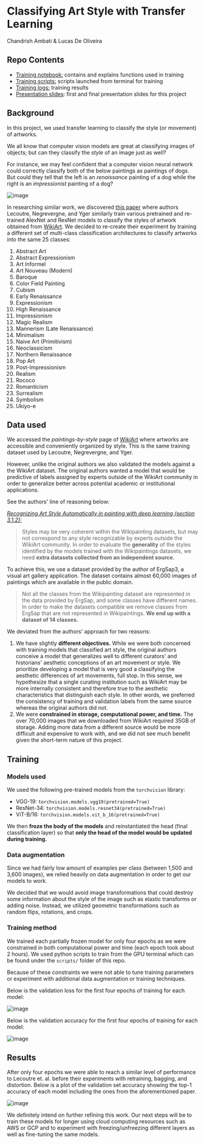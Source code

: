 # Classifying Art Style with Transfer Learning

Chandrish Ambati & Lucas De Oliveira


## Repo Contents

* [Training notebook:](https://github.com/avmchandrish/art-style-classification/blob/main/training.ipynb) contains and explains functions used in training
* [Training scripts:](https://github.com/avmchandrish/art-style-classification/tree/main/scripts) scripts launched from terminal for training
* [Training logs:](https://github.com/avmchandrish/art-style-classification/tree/main/training_log) training results
* [Presentation slides](https://github.com/avmchandrish/art-style-classification/tree/main/slides): first and final presentation slides for this project



## Background

In this project, we used transfer learning to classify the style (or movement) of artworks. 

We all know that computer vision models are great at classifying images of objects; but can they classify the *style* of an image just as well?

For instance, we may feel confident that a computer vision neural network could correctly classify both of the below paintings as paintings of dogs. But could they tell that the left is an *renaissance* painting of a dog while the right is an *impressionist* painting of a dog?

![image](https://user-images.githubusercontent.com/51177846/176795578-10fe809f-715b-44cf-a64a-d849b68c72e3.png)

In researching similar work, we discovered [this paper](http://proceedings.mlr.press/v77/lecoutre17a/lecoutre17a.pdf) where authors Lecoutre, Negrevergne, and Yger similarly train various pretrained and re-trained AlexNet and ResNet models to classify the styles of artwork obtained from [WikiArt](https://www.wikiart.org/en/paintings-by-style). We decided to re-create their experiment by training a different set of multi-class classification architectures to classify artworks into the same 25 classes:

1. Abstract Art
2. Abstract Expressionism
3. Art Informel
4. Art Nouveau (Modern)
5. Baroque
6. Color Field Painting
7. Cubism
8. Early Renaissance
9. Expressionism
10. High Renaissance
11. Impressionism
12. Magic Realism
13. Mannerism (Late Renaissance) 
14. Minimalism
15. Naive Art (Primitivism)
16. Neoclassicism
17. Northern Renaissance
18. Pop Art
19. Post-Impressionism
20. Realism
21. Rococo
22. Romanticism 
23. Surrealism
24. Symbolism
25. Ukiyo-e


## Data used

We accessed the *paintings-by-style* page of [WikiArt](https://www.wikiart.org/en/paintings-by-style) where artworks are accessible and conveniently organized by style. This is the same training dataset used by Lecoutre, Negrevergne, and Yger.

However, unlike the original authors we also validated the models against a the WikiArt dataset. The original authors wanted a model that would be predictive of labels assigned by experts outside of the WikiArt community in order to generalize better across potential academic or institutional applications.

See the authors' line of reasoning below:

*[Recognizing Art Style Automatically in painting with deep learning (section 3.1.2):](http://proceedings.mlr.press/v77/lecoutre17a/lecoutre17a.pdf)*


> Styles may be very coherent within the Wikipainting datasets, but may not correspond to any style recognizable by experts outside the WikiArt community. In order to evaluate the **generality** of the styles identified by the models trained with the Wikipaintings datasets, we need **extra datasets collected from an independent source.**
> 
To achieve this, we use a dataset provided by the author of ErgSap3, a visual art gallery application. The dataset contains almost 60,000 images of paintings which are available in the public domain.
> 
> Not all the classes from the Wikipainting dataset are represented in the data provided by ErgSap, and some classes have different names. In order to make the datasets compatible we remove classes from ErgSap that are not represented in Wikipaintings. **We end up with a dataset of 14 classes.**


We deviated from the authors' approach for two reasons:

1. We have slightly **different objectives.** While we were both concerned with training models that classified art style, the original authors conceive a model that generalizes well to different curators' and historians' aesthetic conceptions of an art movement or style. We prioritize developing a model that is very good a classifying the aesthetic differences of art movements, full stop. In this sense, we hypothesize that a single curating institution such as WikiArt may be more internally consistent and therefore true to the aesthetic characteristics that distinguish each style. In other words, we preferred the consistency of training and validation labels from the same source whereas the original authors did not.
2. We were **constrained in storage, computational power, and time.** The over 70,000 images that we downloaded from WikiArt required 35GB of storage. Adding more data from a different source would be more difficult and expensive to work with, and we did not see much benefit given the short-term nature of this project.



## Training

### Models used

We used the following pre-trained models from the `torchvision` library:

* VGG-19: `torchvision.models.vgg19(pretrained=True)`
* ResNet-34: `torchvision.models.resnet34(pretrained=True)`
* ViT-B/16: `torchvision.models.vit_b_16(pretrained=True)`

We then **froze the body of the models** and reinstantiated the head (final classification layer) so that **only the head of the model would be updated during training.**


### Data augmentation

Since we had fairly low amount of examples per class (between 1,500 and 3,600 images), we relied heavily on data augmentation in order to get our models to work.

We decided that we would avoid image transformations that could destroy some information about the style of the image such as elastic transforms or adding noise. Instead, we utilized geometric transformations such as random flips, rotations, and crops.

### Training method

We trained each partially frozen model for only four epochs as we were constrained in both computational power and time (each epoch took about 2 hours). We used python scripts to train from the GPU terminal which can be found under the `scripts/` folder of this repo.

Because of these constraints we were not able to tune training parameters or experiment with additional data augmentation or training techniques.

Below is the validation loss for the first four epochs of training for each model:

![image](https://user-images.githubusercontent.com/51177846/176795226-70e9e761-df0f-4d08-b66a-14ca0f0b2516.png)

Below is the validation accuracy for the first four epochs of training for each model:

![image](https://user-images.githubusercontent.com/51177846/176795272-40d9f911-7cce-4b32-961a-da86d1cc157a.png)

## Results

After only four epochs we were able to reach a similar level of performance to Lecoutre et. al. before their experiments with retraining, bagging, and distortion. Below is a plot of the validation set accuracy showing the top-1 accuracy of each model including the ones from the aforementioned paper.

![image](https://user-images.githubusercontent.com/51177846/176795303-422ad2a4-7233-4962-be24-b85416aeae3c.png)

We definitely intend on further refining this work. Our next steps will be to train these models for longer using cloud computing resources such as AWS or GCP and to experiment with freezing/unfreezing different layers as well as fine-tuning the same models.




